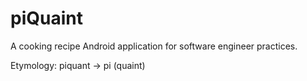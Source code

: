 # piQuaint
A cooking recipe Android application for software engineer practices.

Etymology:
piquant -> pi (quaint)
